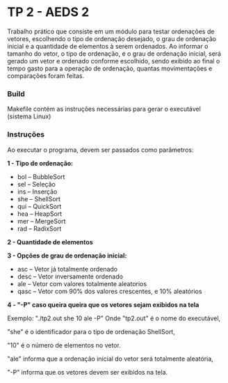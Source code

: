 # TP 2 - AEDS 2

Trabalho prático que consiste em um módulo para testar ordenações de vetores, escolhendo o tipo de ordenação desejado, o grau de ordenação inicial e a quantidade de elementos à serem ordenados. Ao informar o tamanho do vetor, o tipo de ordenação, e o grau de ordenação inicial,  será  gerado  um  vetor  e  ordenado  conforme  escolhido,  sendo  exibido  ao  final  o tempo  gasto  para  a  operação  de  ordenação,  quantas  movimentações  e  comparações foram feitas.

### Build
Makefile contém as instruções necessárias para gerar o executável (sistema Linux)

### Instruções

Ao executar o programa, devem ser passados como parâmetros:

**1 - Tipo de ordenação:**
 * bol – BubbleSort
* sel – Seleção
* ins – Inserção
* she – ShellSort
* qui – QuickSort
* hea – HeapSort
* mer – MergeSort
* rad – RadixSort

**2 - Quantidade de elementos**

**3 - Opções de grau de ordenação inicial:**
* asc –  Vetor já totalmente ordenado
* desc – Vetor inversamente ordenado
* ale – Vetor com valores totalmente aleatorios
* qasc – Vetor com 90% dos valores crescentes, e 10% aleatórios

**4 - "-P" caso queira queira que os vetores sejam exibidos na tela**

Exemplo: "./tp2.out she 10 ale -P"
Onde "tp2.out" é o nome do executável, 

"she" é o identificador para o tipo de ordenação ShellSort, 

"10" é o número de elementos no vetor. 

"ale" informa que a ordenação inicial do vetor será totalmente aleatória,

"-P" informa que os vetores devem ser exibidos na tela.
